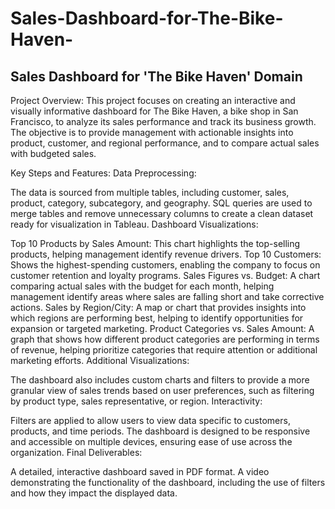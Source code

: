 # Sales-Dashboard-for-The-Bike-Haven-
## Sales Dashboard for 'The Bike Haven' Domain

Project Overview:
This project focuses on creating an interactive and visually informative dashboard for The Bike Haven, a bike shop in San Francisco, to analyze its sales performance and track its business growth. The objective is to provide management with actionable insights into product, customer, and regional performance, and to compare actual sales with budgeted sales.

Key Steps and Features:
Data Preprocessing:

The data is sourced from multiple tables, including customer, sales, product, category, subcategory, and geography.
SQL queries are used to merge tables and remove unnecessary columns to create a clean dataset ready for visualization in Tableau.
Dashboard Visualizations:

Top 10 Products by Sales Amount: This chart highlights the top-selling products, helping management identify revenue drivers.
Top 10 Customers: Shows the highest-spending customers, enabling the company to focus on customer retention and loyalty programs.
Sales Figures vs. Budget: A chart comparing actual sales with the budget for each month, helping management identify areas where sales are falling short and take corrective actions.
Sales by Region/City: A map or chart that provides insights into which regions are performing best, helping to identify opportunities for expansion or targeted marketing.
Product Categories vs. Sales Amount: A graph that shows how different product categories are performing in terms of revenue, helping prioritize categories that require attention or additional marketing efforts.
Additional Visualizations:

The dashboard also includes custom charts and filters to provide a more granular view of sales trends based on user preferences, such as filtering by product type, sales representative, or region.
Interactivity:

Filters are applied to allow users to view data specific to customers, products, and time periods. The dashboard is designed to be responsive and accessible on multiple devices, ensuring ease of use across the organization.
Final Deliverables:

A detailed, interactive dashboard saved in PDF format.
A video demonstrating the functionality of the dashboard, including the use of filters and how they impact the displayed data.
